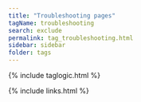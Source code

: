 ```yaml
---
title: "Troubleshooting pages"
tagName: troubleshooting
search: exclude
permalink: tag_troubleshooting.html
sidebar: sidebar
folder: tags
---
```

{% include taglogic.html %}

{% include links.html %}

